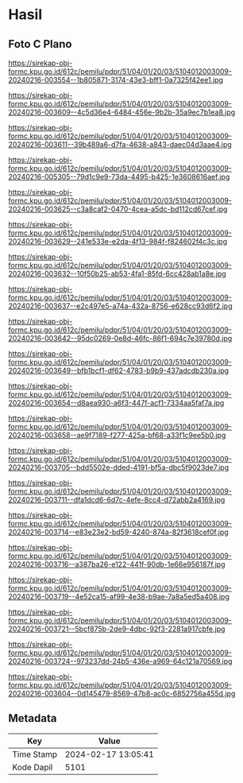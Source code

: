 # Hasil

## Foto C Plano

https://sirekap-obj-formc.kpu.go.id/612c/pemilu/pdpr/51/04/01/20/03/5104012003009-20240216-003554--1b805871-3174-43e3-bff1-0a7325f42ee1.jpg

https://sirekap-obj-formc.kpu.go.id/612c/pemilu/pdpr/51/04/01/20/03/5104012003009-20240216-003609--4c5d36e4-6484-456e-9b2b-35a9ec7b1ea8.jpg

https://sirekap-obj-formc.kpu.go.id/612c/pemilu/pdpr/51/04/01/20/03/5104012003009-20240216-003611--39b489a6-d7fa-4638-a843-daec04d3aae4.jpg

https://sirekap-obj-formc.kpu.go.id/612c/pemilu/pdpr/51/04/01/20/03/5104012003009-20240216-005305--79d1c9e9-73da-4495-b425-1e3608616aef.jpg

https://sirekap-obj-formc.kpu.go.id/612c/pemilu/pdpr/51/04/01/20/03/5104012003009-20240216-003625--c3a8caf2-0470-4cea-a5dc-bd112cd67cef.jpg

https://sirekap-obj-formc.kpu.go.id/612c/pemilu/pdpr/51/04/01/20/03/5104012003009-20240216-003629--241e533e-e2da-4f13-984f-f824602f4c3c.jpg

https://sirekap-obj-formc.kpu.go.id/612c/pemilu/pdpr/51/04/01/20/03/5104012003009-20240216-003632--10f50b25-ab53-4fa1-85fd-6cc428ab1a8e.jpg

https://sirekap-obj-formc.kpu.go.id/612c/pemilu/pdpr/51/04/01/20/03/5104012003009-20240216-003637--e2c497e5-a74a-432a-8756-e628cc93d6f2.jpg

https://sirekap-obj-formc.kpu.go.id/612c/pemilu/pdpr/51/04/01/20/03/5104012003009-20240216-003642--95dc0269-0e8d-46fc-86f1-694c7e39780d.jpg

https://sirekap-obj-formc.kpu.go.id/612c/pemilu/pdpr/51/04/01/20/03/5104012003009-20240216-003649--bfb1bcf1-df62-4783-b9b9-437adcdb230a.jpg

https://sirekap-obj-formc.kpu.go.id/612c/pemilu/pdpr/51/04/01/20/03/5104012003009-20240216-003654--d8aea930-a6f3-447f-acf1-7334aa5faf7a.jpg

https://sirekap-obj-formc.kpu.go.id/612c/pemilu/pdpr/51/04/01/20/03/5104012003009-20240216-003658--ae9f7189-f277-425a-bf68-a33f1c9ee5b0.jpg

https://sirekap-obj-formc.kpu.go.id/612c/pemilu/pdpr/51/04/01/20/03/5104012003009-20240216-003705--bdd5502e-dded-4191-bf5a-dbc5f9023de7.jpg

https://sirekap-obj-formc.kpu.go.id/612c/pemilu/pdpr/51/04/01/20/03/5104012003009-20240216-003711--dfa1dcd6-6d7c-4efe-8cc4-d72abb2a4169.jpg

https://sirekap-obj-formc.kpu.go.id/612c/pemilu/pdpr/51/04/01/20/03/5104012003009-20240216-003714--e83e23e2-bd59-4240-874a-82f3618cef0f.jpg

https://sirekap-obj-formc.kpu.go.id/612c/pemilu/pdpr/51/04/01/20/03/5104012003009-20240216-003716--a387ba26-e122-441f-90db-1e66e956187f.jpg

https://sirekap-obj-formc.kpu.go.id/612c/pemilu/pdpr/51/04/01/20/03/5104012003009-20240216-003719--4e52ca15-af99-4e38-b9ae-7a8a5ed5a408.jpg

https://sirekap-obj-formc.kpu.go.id/612c/pemilu/pdpr/51/04/01/20/03/5104012003009-20240216-003721--5bcf875b-2de9-4dbc-92f3-2281a917cbfe.jpg

https://sirekap-obj-formc.kpu.go.id/612c/pemilu/pdpr/51/04/01/20/03/5104012003009-20240216-003724--973237dd-24b5-436e-a969-64c121a70569.jpg

https://sirekap-obj-formc.kpu.go.id/612c/pemilu/pdpr/51/04/01/20/03/5104012003009-20240216-003604--0d145479-8569-47b8-ac0c-6852756a455d.jpg


## Metadata

| Key        | Value               |
| ---------- | ------------------- |
| Time Stamp | 2024-02-17 13:05:41 |
| Kode Dapil | 5101                |



